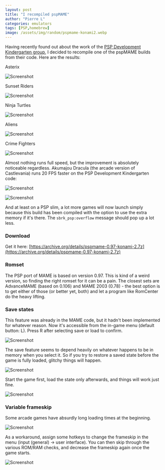 ```yaml
---
layout: post
title: "I recompiled pspMAME"
author: "Pierre L"
categories: emulators
tags: [PSP,homebrew]
image: /assets/img/random/pspmame-konami2.webp
---
```


Having recently found out about the work of the [PSP Development Kindergarten group](https://ameblo.jp/pspdevblog/), I decided to recompile one of the pspMAME builds from their code. Here are the results:

Asterix

![Screenshot](https://github.com/PSP-Archive/PSP-Archive.github.io/raw/gh-pages/assets/img/snaps/20210908140450.webp)

Sunset Riders

![Screenshot](https://github.com/PSP-Archive/PSP-Archive.github.io/raw/gh-pages/assets/img/snaps/20210908143645.webp)

Ninja Turtles

![Screenshot](https://github.com/PSP-Archive/PSP-Archive.github.io/raw/gh-pages/assets/img/snaps/20210908143032.webp)

Aliens

![Screenshot](https://github.com/PSP-Archive/PSP-Archive.github.io/raw/gh-pages/assets/img/snaps/20210908073612.webp)

Crime Fighters

![Screenshot](https://github.com/PSP-Archive/PSP-Archive.github.io/raw/gh-pages/assets/img/snaps/20210908091418.webp)

Almost nothing runs full speed, but the improvement is absolutely noticeable regardless. Akumajou Dracula (the arcade version of Castlevania) runs 20 FPS faster on the PSP Development Kindergarten code:

![Screenshot](https://github.com/PSP-Archive/PSP-Archive.github.io/raw/gh-pages/assets/img/snaps/20210908092310.webp)

![Screenshot](https://github.com/PSP-Archive/PSP-Archive.github.io/raw/gh-pages/assets/img/snaps/20210908073400.webp)

And at least on a PSP slim, a lot more games will now launch simply because this build has been compiled with the option to use the extra memory if it's there. The `sbrk_psp:overflow` message should pop up a lot less.

### Download

Get it here: [https://archive.org/details/pspmame-0.97-konami-2.7z](https://archive.org/details/pspmame-0.97-konami-2.7z)

### Romset

The PSP port of MAME is based on version 0.97. This is kind of a weird version, so finding the right romset for it can be a pain. The closest sets are AdvanceMAME (based on 0.106) and MAME 2003 (0.78) - the best option is to get either of those (or better yet, both) and let a program like RomCenter do the heavy lifting.

### Save states

This feature was already in the MAME code, but it hadn't been implemented for whatever reason. Now it's accessible from the in-game menu (default button: L). Press R after selecting save or load to confirm.

![Screenshot](https://github.com/PSP-Archive/PSP-Archive.github.io/raw/gh-pages/assets/img/snaps/20210908051859.webp)

The save feature seems to depend heavily on whatever happens to be in memory when you select it. So if you try to restore a saved state before the game is fully loaded, glitchy things will happen.

![Screenshot](https://github.com/PSP-Archive/PSP-Archive.github.io/raw/gh-pages/assets/img/snaps/20210908144202.webp)

Start the game first, load the state only afterwards, and things will work just fine.

![Screenshot](https://github.com/PSP-Archive/PSP-Archive.github.io/raw/gh-pages/assets/img/snaps/20210908144233.webp)

### Variable frameskip

Some arcade games have absurdly long loading times at the beginning. 

![Screenshot](https://github.com/PSP-Archive/PSP-Archive.github.io/raw/gh-pages/assets/img/snaps/20210908142142.webp)

As a workaround, assign some hotkeys to change the frameskip in the menu (input (general) -> user interface). You can then skip through the various ROM/RAM checks, and decrease the frameskip again once the game starts.

![Screenshot](https://github.com/PSP-Archive/PSP-Archive.github.io/raw/gh-pages/assets/img/snaps/20210908051347.webp)
